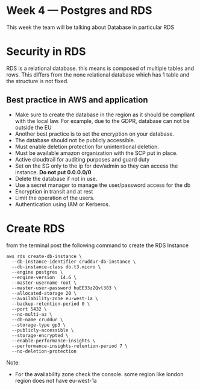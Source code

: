 # Week 4 — Postgres and RDS

This week the team will be talking about Database in particular RDS

# Security in RDS

RDS is a relational database. this means is composed of multiple tables and rows. This differs from the none relational database which has 1 table and the structure is not fixed.

## Best practice in AWS and application

- Make sure to create the database in the region as it should be compliant with the local law. For example, due to the GDPR, database can not be outside the EU
- Another best practice is to set the encryption on your database.
- The database should not be publicly accessible.
- Must enable deletion protection for unintentional deletion.
- Must be available amazon organization with the SCP put in place.
- Active cloudtrail for auditing purposes and guard duty
- Set on the SG only to the ip for dev/admin so they can access the instance. **Do not put 0.0.0.0/0** 
- Delete the database if not in use.
- Use a secret manager to manage the user/password access for the db
- Encryption in transit and at rest
- Limit the operation of the users.
- Authentication using IAM or Kerberos.

# Create RDS

from the terminal post the following command to create the RDS Instance
```
aws rds create-db-instance \
  --db-instance-identifier cruddur-db-instance \
  --db-instance-class db.t3.micro \
  --engine postgres \
  --engine-version  14.6 \
  --master-username root \
  --master-user-password huEE33z2Qvl383 \
  --allocated-storage 20 \
  --availability-zone eu-west-1a \
  --backup-retention-period 0 \
  --port 5432 \
  --no-multi-az \
  --db-name cruddur \
  --storage-type gp3 \
  --publicly-accessible \
  --storage-encrypted \
  --enable-performance-insights \
  --performance-insights-retention-period 7 \
  --no-deletion-protection
```
Note:
- For the availability zone check the console. some region like london region does not have eu-west-1a 
